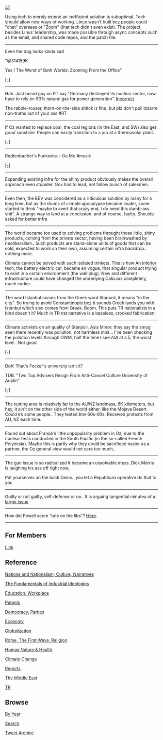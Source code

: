<img src="https://drive.google.com/uc?export=view&id=1B2wf9R7AMH1d7Vw6e2mucLbIQ5NSjir7"/>

Using tech to merely extend an inefficient solution is
suboptimal. Tech should allow new ways of working. Linux wasn't built
bcz people could "chat" overseas or "Zoom" (that tech didn't even
exist). The project, besides Linus' leadership, was made possible
through async concepts such as the email, and shared code repos, and
the patch file.

---

Even the dog looks kinda sad

"@314159K

Yes ! The Worst of Both Worlds: Zooming From the Office"

[[-]](https://twitter.com/314159K/status/1460799696717467653)

---

Hah. Just heard guy on RT say "Germany destroyed its nuclear sector,
now have to rely on 90% natural gas for power generation". [Incorrect](https://pbs.twimg.com/media/FEYfMPoWYAEUpOs?format=jpg&name=small)

The rabble-rouser, thorn-on-the-side shtick is fine, but plz don't
pull bizarre non-truths out of your ass \#RT

---

If Oz wanted to replace coal, the coal regions (in the East, and SW)
also get good sunshine. People can easily transition to a job at a
thermosolar plant.

[[-]](https://pbs.twimg.com/media/FENtnFlWUAIDbMK?format=jpg&name=small)

---

Redtenbacher's Funkestra - Go Mo \#music

[[-]](https://youtu.be/OOIfTsrG0EU)

---

Expanding existing infra for the shiny product obviously makes the
overall approach even stupider. Gov had to lead, not follow bunch of
salesmen.

---

Even then, the BEV was considered as a ridiculous solution by many for
a long time, but as the drums of climate apocalypse became louder,
some started to think "maybe to avert that crazy end, I do need this
dumb-ass shit". A strange way to land at a conclusion, and of course,
faulty. Shoulda asked for better infra

---

The world became too used to solving problems throught those little,
shiny products, coming from the private sector, having been
brainwashed by neoliberalism.. Such products are stand-alone units of
goods that can be sold, expected to work on their own, assuming
certain infra backdrop.. nothing more.

Climate cannot be solved with such isolated trinkets. This is how An
inferior tech, the battery electric car, became en vogue, that
singular product trying to exist in a certain environment (the wall
plug). New and different infrastructure could have changed the
underlying Calculus completely, much earlier.

---

The word Istanbul comes from the Greek word Stanpoli, it means "in the
city". So trying to avoid Constantinople bcz it sounds Greek lands you
with Istanbul which also comes from Greek. Boom. This puts TR
nationalists in a bind doesn't it? Much in TR nat narrative is a
baseless, crooked fabrication.

---

Climate activists on air quality of Stanpoli, Asia Minor; they say the
smog seen there recently was pollution, not harmless mist... I've been
checking the pollution levels through OWM, half the time I see AQI at
a 5, the worst level.. Not good.

[[-]](https://mobile.twitter.com/euronews_tr/status/1458086790083096580)

---

Doh! That's Focker's university isn't it?

TDB: "Two Top Advisers Resign From Anti-Cancel Culture University of Austin"

[[-]](https://www.thedailybeast.com/robert-zimmer-steven-pinker-resign-from-university-of-austins-advisory-board)

---

The testing area is relatively far to the AU/NZ landmass, 6K
kilometers, but hey, it ain't on the other side of the world either,
like the Mojave Desert. Could irk some people.. They tested btw
60s-90s. Received protests from AU, NZ each time.

---

Found out about France's little unpopularity problem in Oz, due to the
nuclear tests conducted in the South Pacific (in the so-called French
Polynesia). Maybe this is partly why they could be sacrificed easier
as a partner, the Oz general view would not care too much..

---

The gun issue is so radicalized it became an unsolvable mess. Dick
Morris is laughing his ass off right now..

Pat yourselves on the back Dems.. you let a Republican operative do that to you

---

Guilty or not guilty, self-defense or no.. It is arguing tangential minutea
of a [larger issue](https://www.theglobeandmail.com/opinion/editorials/article-a-trial-in-wisconsin-and-a-reminder-about-whats-right-with-canadian).

---

How did Powell score "one on the libs"? [Here](2021/10/all-too-human.md#gaysinmil).

---

## For Members

[Link](https://thirdwave-members.herokuapp.com)

## Reference

[Nations and Nationalism, Culture, Narratives](/2013/02/nations-and-nationalism.md)

[The Fundamentals of Industrial Ideologies](/2011/04/fundamentals-of-industrial-ideologies.md)

[Education, Workplace](2017/09/education-workplace.md)

[Patents](/2018/09/patents.md)

[Democracy, Parties](/2016/11/democracy.md)

[Economy](/2018/05/economy.md)

[Globalization](/2018/09/globalization.md)

[Rome, The First Wave, Religion](/2017/12/rome.md)

[Human Nature & Health](/2020/07/human-nature.md)

[Climate Change](/2018/12/climate.md)

[Reports](/2019/05/reports.md)

[The Middle East](/2019/07/middleeast.md)

[TR](../tr)

## Browse

[By Year](years.md)

[Search](search.html)

[Tweet Archive](/tweets/README.md)


